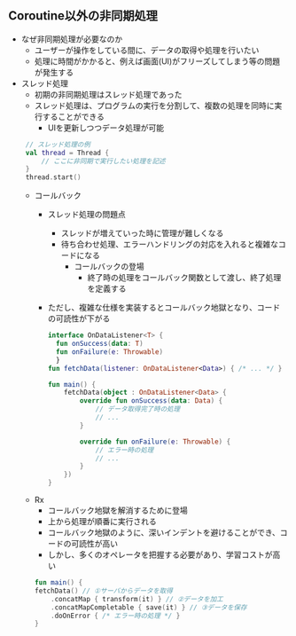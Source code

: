 ## Coroutine以外の非同期処理
- なぜ非同期処理が必要なのか
    - ユーザーが操作をしている間に、データの取得や処理を行いたい
    - 処理に時間がかかると、例えば画面(UI)がフリーズしてしまう等の問題が発生する
- スレッド処理
    - 初期の非同期処理はスレッド処理であった
    - スレッド処理は、プログラムの実行を分割して、複数の処理を同時に実行することができる
      - UIを更新しつつデータ処理が可能
   ```kotlin.kt
    // スレッド処理の例
    val thread = Thread {
        // ここに非同期で実行したい処理を記述
    }
    thread.start()
    ```
  - コールバック
    - スレッド処理の問題点
      - スレッドが増えていった時に管理が難しくなる
      - 待ち合わせ処理、エラーハンドリングの対応を入れると複雑なコードになる
        - コールバックの登場
          - 終了時の処理をコールバック関数として渡し、終了処理を定義する
    - ただし、複雑な仕様を実装するとコールバック地獄となり、コードの可読性が下がる

      ```kotlin.kt
      interface OnDataListener<T> {
        fun onSuccess(data: T)
        fun onFailure(e: Throwable)
        }
      fun fetchData(listener: OnDataListener<Data>) { /* ... */ }
      
      fun main() {
          fetchData(object : OnDataListener<Data> {
              override fun onSuccess(data: Data) {
                  // データ取得完了時の処理
                  // ...
              }
    
              override fun onFailure(e: Throwable) {
                  // エラー時の処理
                  // ...
              }
          })
      }
    
      ``` 
  - Rx
    - コールバック地獄を解消するために登場
    - 上から処理が順番に実行される
    - コールバック地獄のように、深いインデントを避けることができ、コードの可読性が高い
    - しかし、多くのオペレータを把握する必要があり、学習コストが高い
    ```kotlin.kt
    fun main() {
    fetchData() // ①サーバからデータを取得
        .concatMap { transform(it) } // ②データを加工
        .concatMapCompletable { save(it) } // ③データを保存
        .doOnError { /* エラー時の処理 */ }
    }
     ```